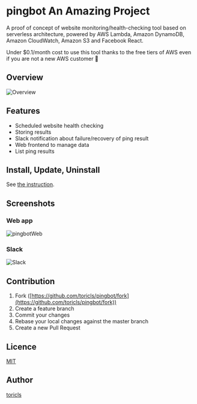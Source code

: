 # pingbot An Amazing Project

A proof of concept of website monitoring/health-checking tool based on serverless architecture,  powered by AWS Lambda, Amazon DynamoDB, Amazon CloudWatch, Amazon S3 and Facebook React.

Under $0.1/month cost to use this tool thanks to the free tiers of AWS even if you are not a new AWS customer :tada:

## Overview

![Overview](https://github.com/toricls/pingbot/wiki/res/overview.jpg)

## Features

- Scheduled website health checking
- Storing results
- Slack notification about failure/recovery of ping result
- Web frontend to manage data
- List ping results

## Install, Update, Uninstall

See [the instruction](docs/setup.md).

## Screenshots

### Web app
![pingbotWeb](https://github.com/toricls/pingbot/wiki/res/web.png)

### Slack
![Slack](https://github.com/toricls/pingbot/wiki/res/slack.png)

## Contribution

1. Fork ([https://github.com/toricls/pingbot/fork](https://github.com/toricls/pingbot/fork))
1. Create a feature branch
1. Commit your changes
1. Rebase your local changes against the master branch
1. Create a new Pull Request

## Licence

[MIT](LICENCE)

## Author

[toricls](https://github.com/toricls)
